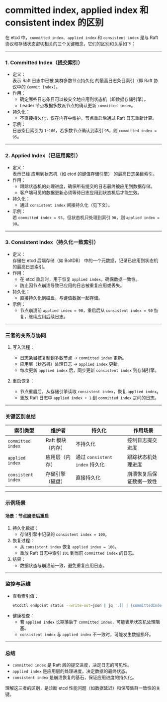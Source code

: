# committed index, applied index 和 consistent index 的区别

在 etcd 中，`committed index`、`applied index` 和 `consistent index` 是与 Raft 协议和存储状态密切相关的三个关键概念，它们的区别和关系如下：

---

### 1. Committed Index（提交索引）
- 定义：  
  表示 Raft 日志中已被 集群多数节点持久化 的最高日志条目索引（即 Raft 协议中的 `Commit Index`）。
- 作用：  
  - 确定哪些日志条目可以被安全地应用到状态机（即数据存储引擎）。  
  - Leader 节点根据多数派节点的确认更新 `committed index`。
- 持久化：  
  - 不直接持久化，仅在内存中维护。节点重启后通过 Raft 日志重新计算。
- 示例：  
  日志条目索引为 `1~100`，若多数节点确认到索引 `95`，则 `committed index = 95`。

---

### 2. Applied Index（已应用索引）
- 定义：  
  表示已经 应用到状态机（如 etcd 的键值存储引擎） 的最高日志条目索引。
- 作用：  
  - 跟踪状态机的处理进度，确保所有提交的日志最终被应用到数据存储。  
  - 客户端可见的数据更新必须等待日志应用到状态机后才能生效。
- 持久化：  
  - 通过 `consistent index` 间接持久化（见下文）。
- 示例：  
  若 `committed index = 95`，但状态机只处理到索引 `90`，则 `applied index = 90`。

---

### 3. Consistent Index（持久化一致索引）
- 定义：  
  存储在 etcd 后端存储（如 BoltDB） 中的一个元数据，记录已应用到状态机的最高日志索引。
- 作用：  
  - 在 etcd 重启时，用于恢复 `applied index`，确保数据一致性。  
  - 防止因节点崩溃导致已应用的日志被重复应用或丢失。
- 持久化：  
  - 直接持久化到磁盘，与键值数据一起存储。
- 示例：  
  - 节点崩溃前 `applied index = 90`，重启后从 `consistent index = 90` 恢复，继续应用后续日志。

---

### 三者的关系与协同
1. 写入流程：  
   - 日志条目被复制到多数节点 → `committed index` 更新。  
   - 应用层（状态机）处理日志 → `applied index` 更新。  
   - 每次更新 `applied index` 后，同步更新 `consistent index` 到存储引擎。

2. 重启恢复：  
   - 节点重启后，从存储引擎读取 `consistent index`，恢复 `applied index`。  
   - 重放 Raft 日志中 `applied index + 1` 到 `committed index` 之间的日志。

---

### 关键区别总结
| 索引类型       | 维护者          | 持久化         | 作用场景                     |
|--------------------|---------------------|--------------------|----------------------------------|
| `committed index`  | Raft 模块（内存）   | 不持久化           | 控制日志提交进度                 |
| `applied index`    | 应用层（内存）      | 通过 `consistent index` 持久化 | 跟踪状态机处理进度               |
| `consistent index` | 存储引擎（磁盘）    | 直接持久化         | 崩溃恢复后保证数据一致性         |

---

### 示例场景
#### 场景：节点崩溃后重启
1. 持久化数据：  
   - 存储引擎中记录的 `consistent index = 100`。  
2. 恢复过程：  
   - 从 `consistent index` 恢复 `applied index = 100`。  
   - 重放 Raft 日志中索引 `101` 到当前 `committed index` 的日志。  
3. 结果：  
   - 数据状态与崩溃前一致，避免重复应用日志。

---

### 监控与运维
- 查看索引值：  
  ```bash
  etcdctl endpoint status --write-out=json | jq '.[] | {committedIndex: .Status.raftAppliedIndex, appliedIndex: .Status.dbSize}'
  ```
- 健康检查：  
  - 若 `applied index` 长期落后于 `committed index`，可能表示状态机处理阻塞。  
  - `consistent index` 与 `applied index` 不一致时，可能发生数据损坏。

---

### 总结
- `committed index` 是 Raft 层的提交进度，决定日志的可见性。  
- `applied index` 是应用层的处理进度，决定数据的最终状态。  
- `consistent index` 是崩溃恢复的基石，保证应用进度的持久化。  

理解这三者的区别，是诊断 etcd 性能问题（如数据延迟）和保障集群一致性的关键。

